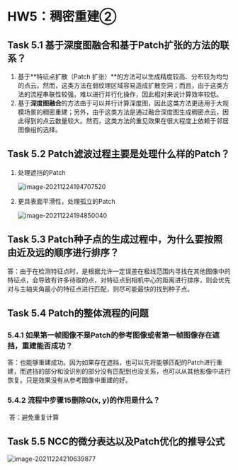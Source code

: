 # HW5：稠密重建②

## Task 5.1 基于深度图融合和基于Patch扩张的方法的联系？

1. 基于**特征点扩散（Patch 扩张）**的方法可以生成精度较高、分布较为均匀的点云。然而，这类方法在弱纹理区域容易造成扩散空洞；而且，由于这类方法的流程串联性较强，难以进行并行化操作，因此相对来说计算效率较低。
2. 基于**深度图融合**的方法由于可以并行计算深度图，因此这类方法更适用于大规模场景的稠密重建；另外，由于这类方法是通过融合深度图生成稠密点云，因此得到的点云数量较大。然而，这类方法的重见效果在很大程度上依赖于邻居图像组的选择。

## Task 5.2 Patch滤波过程主要是处理什么样的Patch？

1. 处理遮挡的Patch

   ![image-20211224194707520](https://gitee.com/lpengsu/pic-go/raw/master/originalHost:%20'gitee.com',/image-20211224194707520.png)

2. 更具表面平滑性，处理孤立的Patch

   ![image-20211224194850040](https://gitee.com/lpengsu/pic-go/raw/master/originalHost:%20'gitee.com',/image-20211224194850040.png)

## Task 5.3 Patch种子点的生成过程中，为什么要按照由近及远的顺序进行排序？

​		答：由于在检测特征点时，是根据允许一定误差在极线范围内寻找在其他图像中的特征点，会导致有许多待取的点，对特征点到相机中心的距离进行排序，则会优先对与主轴夹角最小的特征点进行匹配，则尽可能最快的找到种子点。

## Task 5.4 Patch的整体流程的问题

### 5.4.1  如果第一帧图像不是Patch的参考图像或者第一帧图像存在遮挡，重建能否成功？

​		答：也能够重建成功。因为如果存在遮挡，也可以先将能够匹配的Patch进行重建，而遮挡的部分和没识别的部分没有匹配到也没关系，也可以从其他影像中进行恢复。只是效果没有从参考图像中重建的好。

### 5.4.2 流程中步骤15删除Q(x, y)的作用是什么？

​		答：避免重复计算

## Task 5.5 NCC的微分表达以及Patch优化的推导公式

![image-20211224210639877](https://gitee.com/lpengsu/pic-go/raw/master/originalHost:%20'gitee.com',/image-20211224210639877.png)
